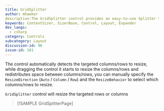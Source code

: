 ```yaml
---
title: GridSplitter
author: mhawker
description:The GridSplitter control provides an easy-to-use Splitter that redistributes space between columns or rows of a Grid Control.
keywords: ContentSizer, SizerBase, Control, Layout, Expander
dev_langs:
  - csharp
category: Controls
subcategory: Layout
discussion-id: 96
issue-id: 101
---
```


The control automatically detects the targeted columns/rows to resize, while dragging the control it starts to resize the columns/rows and redistributes space between columns/rows,
you can manually specify the `ResizeDirection` (`Auto` / `Column` / `Row`) and the `ResizeBehavior` to select which columns/rows to resize.

`GridSplitter` control will resize the targeted rows or columns

> [!SAMPLE GridSplitterPage]
